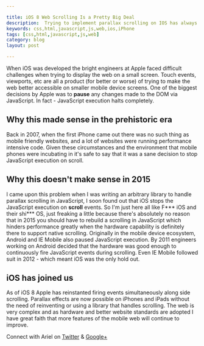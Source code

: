 ```yaml
---

title: iOS 8 Web Scrolling Is a Pretty Big Deal
description:  Trying to implement parallax scrolling on IOS has always been a problem. Until iOS 8.
keywords: css,html,javascript,js,web,ios,iPhone
tags: [css,html,javascript,js,web]
category: blog
layout: post

---
```


When iOS was developed the bright engineers at Apple faced difficult challenges when trying to display the web on a small screen. Touch events, viewports, etc are all a product (for better or worse) of trying to make the web better accessible on smaller mobile device screens. One of the biggest decisions by Apple was to __pause__ any changes made to the DOM via JavaScript. In fact - JavaScript execution halts completely.

## Why this made sense in the prehistoric era

Back in 2007, when the first iPhone came out there was no such thing as mobile friendly websites, and a lot of websites were running performance intensive code. Given these circumstances and the environment that mobile phones were incubating in it's safe to say that it was a sane decision to stop JavaScript execution on scroll.

## Why this doesn't make sense in 2015

I came upon this problem when I was writing an arbitrary library to handle parallax scrolling in JavaScript, I soon found out that iOS stops the JavaScript execution on __scroll__ events. So I'm just here all like F*** iOS and their shi*** OS, just freaking a little because there's absolutely no reason that in 2015 you should have to rebuild a scrolling in JavaScript which hinders performance greatly when the hardware capability is definitely there to support native scrolling. Originally in the mobile device ecosystem, Android and IE Mobile also paused JavaScript execution. By 2011 engineers working on Android decided that the hardware was good enough to continuously fire JavaScript events during scrolling. Even IE Mobile followed suit in 2012 - which meant iOS was the only hold out.

## iOS has joined us

As of iOS 8 Apple has reinstanted firing events simultaneously along side scrolling. Parallax effects are now possible on iPhones and iPads without the need of reinventing or using a library that handles scrolling. The web is very complex and as hardware and better website standards are adopted I have great faith that more features of the mobile web will continue to improve.

Connect with Ariel on [Twitter](https://twitter.com/yerariel) & <a rel="author" href="https://plus.google.com/+ArielSal"> Google+ </a>
